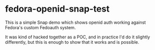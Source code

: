 # fedora-openid-snap-test

This is a simple Snap demo which shows openid auth working against Fedora's
custom Fedoauth system.

It was kind of hacked together as a POC, and in practice I'd do it slightly
differently, but this is enough to show that it works and is possible.
